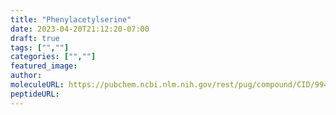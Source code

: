 ```yaml
---
title: "Phenylacetylserine"
date: 2023-04-20T21:12:20-07:00
draft: true
tags: ["",""]
categories: ["",""]
featured_image: 
author: 
moleculeURL: https://pubchem.ncbi.nlm.nih.gov/rest/pug/compound/CID/99478/record/SDF/?record_type=3d&response_type=display
peptideURL:
---
```

